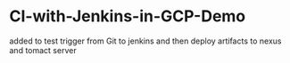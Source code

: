 # CI-with-Jenkins-in-GCP-Demo
added to test trigger from Git to jenkins and then deploy artifacts to nexus and tomact server

